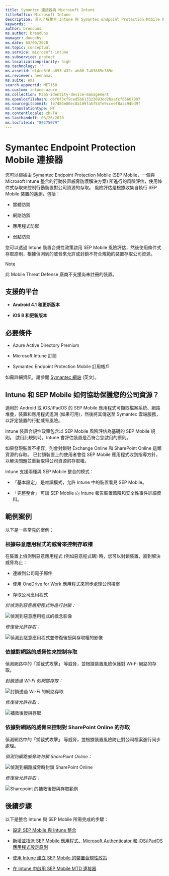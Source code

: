 ```yaml
---
title: Symantec 連接器與 Microsoft Intune
titleSuffix: Microsoft Intune
description: 深入了解整合 Intune 與 Symantec Endpoint Protection Mobile 來控制行動裝置對公司資源的存取。
keywords: ''
author: brenduns
ms.author: brenduns
manager: dougeby
ms.date: 03/09/2020
ms.topic: conceptual
ms.service: microsoft-intune
ms.subservice: protect
ms.localizationpriority: high
ms.technology: ''
ms.assetid: df4ce3f6-a093-432c-ab86-7a83865e389e
ms.reviewer: heenamac
ms.suite: ems
search.appverid: MET150
ms.custom: intune-azure
ms.collection: M365-identity-device-management
ms.openlocfilehash: d6f8f3cf9ced5b613323093ed2baafcf65667997
ms.sourcegitcommit: fe7484e86ec8a109fa5f54fe9cceef8aac94bd9f
ms.translationtype: HT
ms.contentlocale: zh-TW
ms.lasthandoff: 03/26/2020
ms.locfileid: "80275079"
---
```

# <a name="symantec-endpoint-protection-mobile-connector"></a>Symantec Endpoint Protection Mobile 連接器

您可以根據由 Symantec Endpoint Protection Mobile (SEP Mobile，一個與 Microsoft Intune 整合的行動裝置威脅防護解決方案) 所進行的風險評估，使用條件式存取來控制行動裝置對公司資源的存取。 風險評估是根據收集自執行 SEP Mobile 裝置的遙測，包括︰

- 實體防禦

- 網路防禦

- 應用程式防禦

- 弱點防禦

您可以透過 Intune 裝置合規性政策啟用 SEP Mobile 風險評估，然後使用條件式存取原則，根據偵測到的威脅來允許或封鎖不符合規範的裝置存取公司資源。

> [!NOTE]
> 此 Mobile Threat Defense 廠商不支援尚未註冊的裝置。

## <a name="supported-platforms"></a>支援的平台

- **Android 4.1 和更新版本**

- **iOS 8 和更新版本**

## <a name="pre-requisites"></a>必要條件

- Azure Active Directory Premium

- Microsoft Intune 訂閱

- Symantec Endpoint Protection Mobile 訂用帳戶

如需詳細資訊，請參閱 [Symantec 網站](https://help.symantec.com/cs/sep_mobile/SEPMOBILE/v131237277_v127904070/Integrating-Microsoft-Intune-with-Endpoint-Protection-Mobile?locale=EN_US) \(英文\)。

## <a name="how-do-intune-and-sep-mobile-help-protect-your-company-resources"></a>Intune 和 SEP Mobile 如何協助保護您的公司資源？

適用於 Android 或 iOS/iPadOS 的 SEP Mobile 應用程式可擷取檔案系統、網路堆疊，裝置和應用程式遙測 (如果可用)，然後將其傳送至 Symantec 雲端服務，以評定裝置的行動威脅風險。

Intune 裝置合規性政策包含以 SEP Mobile 風險評估為基礎的 SEP Mobile 規則。 啟用此規則時，Intune 會評估裝置是否符合您啟用的原則。

如果發現裝置不相容，則會封鎖對 Exchange Online 和 SharePoint Online 這類資源的存取。 已封鎖裝置上的使用者會從 SEP Mobile 應用程式收到指導方針，以解決問題並重新取得公司資源的存取權。

Intune 支援兩種與 SEP Mobile 整合的模式：

- 「基本設定」  是唯讀模式，允許 Intune 中的裝置看見 SEP Mobile。

- 「完整整合」  可讓 SEP Mobile 向 Intune 報告裝置風險和安全性事件詳細資料。

## <a name="sample-scenarios"></a>範例案例

以下是一些常見的案例：

### <a name="control-access-based-on-threats-from-malicious-apps"></a>根據惡意應用程式的威脅來控制存取權

在裝置上偵測到惡意應用程式 (例如惡意程式碼) 時，您可以封鎖裝置，直到解決威脅為止︰

- 連線到公司電子郵件

- 使用 OneDrive for Work 應用程式來同步處理公司檔案

- 存取公司應用程式

*於偵測到惡意應用程式時進行封鎖：*

![偵測到惡意應用程式的概念影像](./media/skycure-mobile-threat-defense-connector/symantec-arch-1.png)

*修復後允許存取：*

![偵測到惡意應用程式並修復後授與存取權的影像](./media/skycure-mobile-threat-defense-connector/symantec-arch-2.png)

### <a name="control-access-based-on-threat-to-network"></a>依據對網路的威脅性來控制存取

偵測網路中的「攔截式攻擊」  等威脅，並根據裝置風險保護對 Wi-Fi 網路的存取。

*封鎖透過 Wi-Fi 的網路存取︰*

![封鎖透過 Wi-Fi 的網路存取](./media/skycure-mobile-threat-defense-connector/symantec-arch-3.png)

*修復後允許存取：*

![補救後授與存取](./media/skycure-mobile-threat-defense-connector/symantec-arch-4.png)

### <a name="control-access-to-sharepoint-online-based-on-threat-to-network"></a>依據對網路的威脅來控制對 SharePoint Online 的存取

偵測網路中的「攔截式攻擊」  等威脅，並根據裝置風險防止對公司檔案進行同步處理。

*偵測到網路威脅時封鎖 SharePoint Online：*

![偵測到網路威脅時封鎖 SharePoint Online](./media/skycure-mobile-threat-defense-connector/symantec-arch-5.png)

*修復後允許存取：*

![Sharepoint 的補救後授與存取範例](./media/skycure-mobile-threat-defense-connector/symantec-arch-6.png)

<!-- 
### Control access on unenrolled devices based on threats from malicious apps

When the Symantec Endpoint Protection Mobile Threat Defense solution considers a device to be infected:
![App protection policy blocks due to detected malware](./media/skycure-mobile-threat-defense-connector/symantec-app-policy-block.png)

Access is granted on remediation:

![Access is granted on remediation for App protection policy](./media/skycure-mobile-threat-defense-connector/symantec-app-policy-remediated.png)
-->

## <a name="next-steps"></a>後續步驟

以下是整合 Intune 與 SEP Mobile 所需完成的步驟：

- [設定 SEP Mobile 與 Intune 整合](skycure-mtd-connector-integration.md)

- [新增並指派 SEP Mobile 應用程式、Microsoft Authenticator 和 iOS/iPadOS 應用程式設定原則](mtd-apps-ios-app-configuration-policy-add-assign.md)

- [使用 Intune 建立 SEP Mobile 的裝置合規性政策](mtd-device-compliance-policy-create.md)

- [在 Intune 中啟用 SEP Mobile MTD 連接器](mtd-connector-enable.md)
